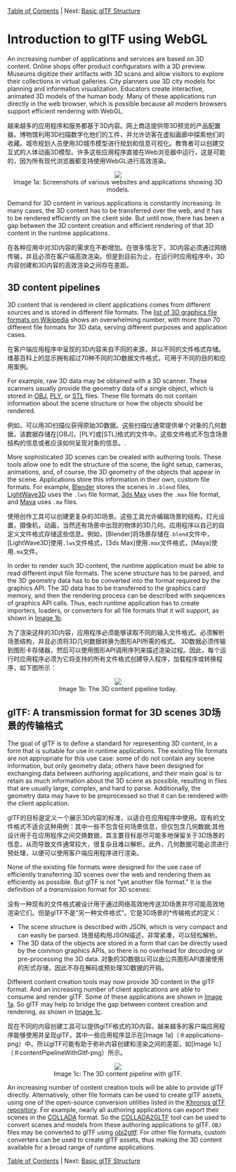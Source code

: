 [Table of Contents](README.md) | Next: [Basic glTF Structure](gltfTutorial_002_BasicGltfStructure.md)





# Introduction to glTF using WebGL

An increasing number of applications and services are based on 3D content. Online shops offer product configurators with a 3D preview. Museums digitize their artifacts with 3D scans and allow visitors to explore their collections in virtual galleries. City planners use 3D city models for planning and information visualization. Educators create interactive, animated 3D models of the human body. Many of these applications run directly in the web browser, which is possible because all modern browsers support efficient rendering with WebGL.

越来越多的应用程序和服务都基于3D内容。网上商店提供带3D预览的产品配置器。博物馆利用3D扫描数字化他们的工件，并允许访客在虚拟画廊中探索他们的收藏。城市规划人员使用3D城市模型进行规划和信息可视化。教育者可以创建交互式的人体动画3D模型。许多这些应用程序直接在Web浏览器中运行，这是可能的，因为所有现代浏览器都支持使用WebGL进行高效渲染。

<p align="center">
<img src="images/applications.png" /><br>
<a name="applications-png"></a>Image 1a: Screenshots of various websites and applications showing 3D models.
</p>

Demand for 3D content in various applications is constantly increasing. In many cases, the 3D content has to be transferred over the web, and it has to be rendered efficiently on the client side. But until now, there has been a gap between the 3D content creation and efficient rendering of that 3D content in the runtime applications.

在各种应用中对3D内容的需求在不断增加。在很多情况下，3D内容必须通过网络传输，并且必须在客户端高效渲染。但是到目前为止，在运行时应用程序中，3D内容创建和3D内容的高效渲染之间存在差距。


## 3D content pipelines

3D content that is rendered in client applications comes from different sources and is stored in different file formats. The [list of 3D graphics file formats on Wikipedia](https://en.wikipedia.org/wiki/List_of_file_formats#3D_graphics) shows an overwhelming number, with more than 70 different file formats for 3D data, serving different purposes and application cases.  

在客户端应用程序中呈现的3D内容来自不同的来源，并以不同的文件格式存储。维基百科上的显示拥有超过70种不同的3D数据文件格式，可用于不同的目的和应用案例。

For example, raw 3D data may be obtained with a 3D scanner. These scanners usually provide the geometry data of a single object, which is stored in [OBJ](https://en.wikipedia.org/wiki/Wavefront_.obj_file), [PLY](https://en.wikipedia.org/wiki/PLY_(file_format)), or [STL](https://en.wikipedia.org/wiki/STL_(file_format)) files. These file formats do not contain information about the scene structure or how the objects should be rendered.

例如，可以用3D扫描仪获得原始3D数据。这些扫描仪通常提供单个对象的几何数据，该数据存储在[OBJ]，[PLY]或[STL]格式的文件中。这些文件格式不包含场景结构的信息或者应该如何呈现对象的信息。.

More sophisticated 3D scenes can be created with authoring tools. These tools allow one to edit the structure of the scene, the light setup, cameras, animations, and, of course, the 3D geometry of the objects that appear in the scene. Applications store this information in their own, custom file formats. For example, [Blender](https://www.blender.org/) stores the scenes in `.blend` files, [LightWave3D](https://www.lightwave3d.com/) uses the `.lws` file format, [3ds Max](http://www.autodesk.com/3dsmax) uses the `.max` file format, and [Maya](http://www.autodesk.com/maya) uses `.ma` files.

使用创作工具可以创建更复杂的3D场景。这些工具允许编辑场景的结构，灯光设置，摄像机，动画，当然还有场景中出现的物体的3D几何。应用程序以自己的自定义文件格式存储这些信息。例如，[Blender]将场景存储在`.blend`文件中，[LightWave3D]使用`.lws`文件格式，[3ds Max]使用`.max`文件格式，[Maya]使用`.ma`文件。


In order to render such 3D content, the runtime application must be able to read different input file formats. The scene structure has to be parsed, and the 3D geometry data has to be converted into the format required by the graphics API. The 3D data has to be transferred to the graphics card memory, and then the rendering process can be described with sequences of graphics API calls. Thus, each runtime application has to create importers, loaders, or converters for all file formats that it will support, as shown in [Image 1b](#contentPipeline-png).

为了渲染这样的3D内容，应用程序必须能够读取不同的输入文件格式。必须解析场景结构，并且必须将3D几何数据转换为图形API所需的格式。 3D数据必须传输到图形卡存储器，然后可以使用图形API调用序列来描述渲染过程。因此，每个运行时应用程序必须为它将支持的所有文件格式创建导入程序，加载程序或转换程序，如下图所示：

<p align="center">
<img src="images/contentPipeline.png" /><br>
<a name="contentPipeline-png"></a>Image 1b: The 3D content pipeline today.
</p>


## glTF: A transmission format for 3D scenes 3D场景的传输格式

The goal of glTF is to define a standard for representing 3D content, in a form that is suitable for use in runtime applications. The existing file formats are not appropriate for this use case: some of do not contain any scene information, but only geometry data; others have been designed for exchanging data between authoring applications, and their main goal is to retain as much information about the 3D scene as possible, resulting in files that are usually large, complex, and hard to parse. Additionally, the geometry data may have to be preprocessed so that it can be rendered with the client application.

glTF的目标是定义一个展示3D内容的标准，以适合在应用程序中使用。现有的文件格式不适合这种用例：其中一些不包含任何场景信息，但仅包含几何数据;其他设计用于在应用程序之间交换数据，其主要目标是尽可能多地保留关于3D场景的信息，从而导致文件通常较大，很复杂且难以解析。此外，几何数据可能必须进行预处理，以便可以使用客户端应用程序进行渲染。

None of the existing file formats were designed for the use case of efficiently transferring 3D scenes over the web and rendering them as efficiently as possible. But glTF is not "yet another file format." It is the definition of a *transmission* format for 3D scenes:

没有一种现有的文件格式被设计用于通过网络高效地传送3D场景并尽可能高效地渲染它们。但是glTF不是“另一种文件格式”。它是3D场景的*传输格式的定义：

- The scene structure is described with JSON, which is very compact and can easily be parsed.
场景结构用JSON描述，非常紧凑，可以轻松解析。
- The 3D data of the objects are stored in a form that can be directly used by the common graphics APIs, so there is no overhead for decoding or pre-processing the 3D data.
对象的3D数据以可以由公共图形API直接使用的形式存储，因此不存在解码或预处理3D数据的开销。

Different content creation tools may now provide 3D content in the glTF format. And an increasing number of client applications are able to consume and render glTF. Some of these applications are shown in [Image 1a](#applications-png). So glTF may help to bridge the gap between content creation and rendering, as shown in [Image 1c](#contentPipelineWithGltf-png).

现在不同的内容创建工具可以提供glTF格式的3D内容。越来越多的客户端应用程序能够使用并呈现glTF。其中一些应用程序显示在[Image 1a]（＃applications-png）中。所以glTF可能有助于弥补内容创建和渲染之间的差距，如[Image 1c]（＃contentPipelineWithGltf-png）所示。

<p align="center">
<img src="images/contentPipelineWithGltf.png" /><br>
<a name="contentPipelineWithGltf-png"></a>Image 1c: The 3D content pipeline with glTF.
</p>

An increasing number of content creation tools will be able to provide glTF directly. Alternatively, other file formats can be used to create glTF assets, using one of the open-source conversion utilities listed in the [Khronos glTF repository](https://github.com/KhronosGroup/glTF#converters). For example, nearly all authoring applications can export their scenes in the [COLLADA](https://www.khronos.org/collada/) format. So the [COLLADA2GLTF](https://github.com/KhronosGroup/COLLADA2GLTF) tool can be used to convert scenes and models from these authoring applications to glTF. `OBJ` files may be converted to glTF using [obj2gltf](https://github.com/AnalyticalGraphicsInc/obj2gltf). For other file formats, custom converters can be used to create glTF assets, thus making the 3D content available for a broad range of runtime applications.


[Table of Contents](README.md) | Next: [Basic glTF Structure](gltfTutorial_002_BasicGltfStructure.md)
